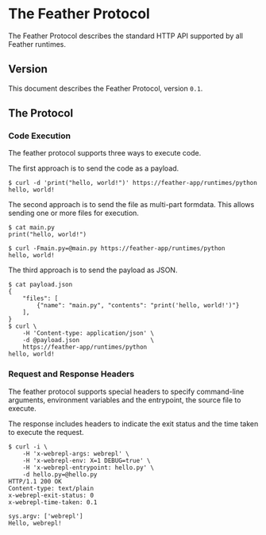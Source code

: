 # The Feather Protocol

The Feather Protocol describes the standard HTTP API supported by all Feather runtimes.

## Version

This document describes the Feather Protocol, version `0.1`.

## The Protocol

### Code Execution

The feather protocol supports three ways to execute code.

The first approach is to send the code as a payload.

```
$ curl -d 'print("hello, world!")' https://feather-app/runtimes/python
hello, world!
```

The second approach is to send the file as multi-part formdata. This
allows sending one or more files for execution.

```
$ cat main.py
print("hello, world!")

$ curl -Fmain.py=@main.py https://feather-app/runtimes/python
hello, world!
```

The third approach is to send the payload as JSON.

```
$ cat payload.json
{
    "files": [
        {"name": "main.py", "contents": "print('hello, world!')"}
    ],
}
$ curl \
    -H 'Content-type: application/json' \
    -d @payload.json                    \
    https://feather-app/runtimes/python
hello, world!
```

### Request and Response Headers

The feather protocol supports special headers to specify command-line arguments,
environment variables and the entrypoint, the source file to execute.

The response includes headers to indicate the exit status and the time
taken to execute the request.

```
$ curl -i \
    -H 'x-webrepl-args: webrepl' \
    -H 'x-webrepl-env: X=1 DEBUG=true' \
    -H 'x-webrepl-entrypoint: hello.py' \
    -d hello.py=@hello.py
HTTP/1.1 200 OK
Content-type: text/plain
x-webrepl-exit-status: 0
x-webrepl-time-taken: 0.1

sys.argv: ['webrepl']
Hello, webrepl!
```